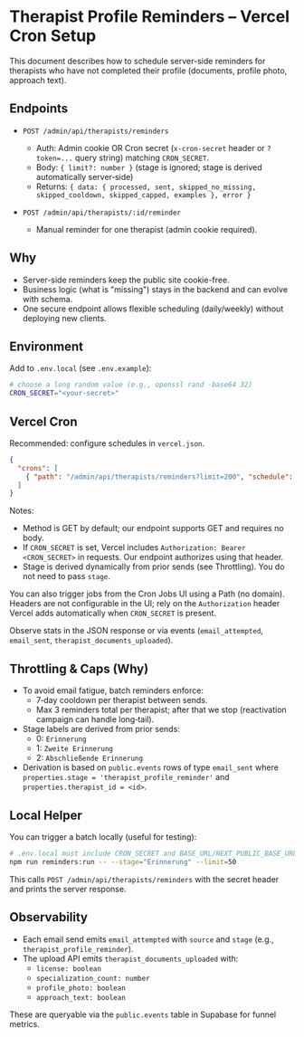 # Therapist Profile Reminders – Vercel Cron Setup

This document describes how to schedule server-side reminders for therapists who have not completed their profile (documents, profile photo, approach text).

## Endpoints

- `POST /admin/api/therapists/reminders`
  - Auth: Admin cookie OR Cron secret (`x-cron-secret` header or `?token=...` query string) matching `CRON_SECRET`.
  - Body: `{ limit?: number }` (stage is ignored; stage is derived automatically server‑side)
  - Returns: `{ data: { processed, sent, skipped_no_missing, skipped_cooldown, skipped_capped, examples }, error }`

- `POST /admin/api/therapists/:id/reminder`
  - Manual reminder for one therapist (admin cookie required).

## Why

- Server-side reminders keep the public site cookie-free.
- Business logic (what is "missing") stays in the backend and can evolve with schema.
- One secure endpoint allows flexible scheduling (daily/weekly) without deploying new clients.

## Environment

Add to `.env.local` (see `.env.example`):

```bash
# choose a long random value (e.g., openssl rand -base64 32)
CRON_SECRET="<your-secret>"
```

## Vercel Cron

Recommended: configure schedules in `vercel.json`.

```json
{
  "crons": [
    { "path": "/admin/api/therapists/reminders?limit=200", "schedule": "15 9 * * *" }
  ]
}
```

Notes:
- Method is GET by default; our endpoint supports GET and requires no body.
- If `CRON_SECRET` is set, Vercel includes `Authorization: Bearer <CRON_SECRET>` in requests. Our endpoint authorizes using that header.
- Stage is derived dynamically from prior sends (see Throttling). You do not need to pass `stage`.

You can also trigger jobs from the Cron Jobs UI using a Path (no domain). Headers are not configurable in the UI; rely on the `Authorization` header Vercel adds automatically when `CRON_SECRET` is present.

Observe stats in the JSON response or via events (`email_attempted`, `email_sent`, `therapist_documents_uploaded`).

## Throttling & Caps (Why)

- To avoid email fatigue, batch reminders enforce:
  - 7‑day cooldown per therapist between sends.
  - Max 3 reminders total per therapist; after that we stop (reactivation campaign can handle long‑tail).
- Stage labels are derived from prior sends:
  - 0: `Erinnerung`
  - 1: `Zweite Erinnerung`
  - 2: `Abschließende Erinnerung`
- Derivation is based on `public.events` rows of type `email_sent` where `properties.stage = 'therapist_profile_reminder'` and `properties.therapist_id = <id>`.

## Local Helper

You can trigger a batch locally (useful for testing):

```bash
# .env.local must include CRON_SECRET and BASE_URL/NEXT_PUBLIC_BASE_URL
npm run reminders:run -- --stage="Erinnerung" --limit=50
```

This calls `POST /admin/api/therapists/reminders` with the secret header and prints the server response.

## Observability

- Each email send emits `email_attempted` with `source` and `stage` (e.g., `therapist_profile_reminder`).
- The upload API emits `therapist_documents_uploaded` with:
  - `license: boolean`
  - `specialization_count: number`
  - `profile_photo: boolean`
  - `approach_text: boolean`

These are queryable via the `public.events` table in Supabase for funnel metrics.
